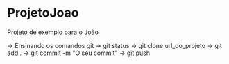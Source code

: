 # ProjetoJoao
Projeto de exemplo para o João


-> Ensinando os comandos git
-> git status
-> git clone url_do_projeto
-> git add .
-> git commit -m "O seu commit"
-> git push 

